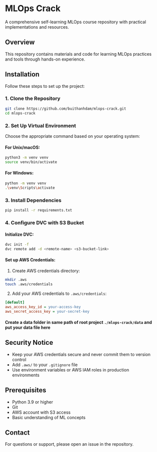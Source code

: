 # MLOps Crack

A comprehensive self-learning MLOps course repository with practical implementations and resources.

## Overview

This repository contains materials and code for learning MLOps practices and tools through hands-on experience.

## Installation

Follow these steps to set up the project:

### **1. Clone the Repository**

```bash
git clone https://github.com/buithanhdam/mlops-crack.git
cd mlops-crack
```

### **2. Set Up Virtual Environment**

Choose the appropriate command based on your operating system:

#### For Unix/macOS:
```bash
python3 -m venv venv
source venv/bin/activate
```

#### For Windows:
```bash
python -m venv venv
.\venv\Scripts\activate
```

### **3. Install Dependencies**

```bash
pip install -r requirements.txt
```

### **4. Configure DVC with S3 Bucket**

#### Initialize DVC:
```bash
dvc init -f
dvc remote add -d <remote-name> <s3-bucket-link>
```

#### Set up AWS Credentials:
1. Create AWS credentials directory:
```bash
mkdir .aws
touch .aws/credentials
```

2. Add your AWS credentials to `.aws/credentials`:
```ini
[default]
aws_access_key_id = your-access-key
aws_secret_access_key = your-secret-key
```

#### Create a data folder in same path of root project `./mlops-crack/data` and put your data file here
## Security Notice

- Keep your AWS credentials secure and never commit them to version control
- Add `.aws/` to your `.gitignore` file
- Use environment variables or AWS IAM roles in production environments

## Prerequisites

- Python 3.9 or higher
- Git
- AWS account with S3 access
- Basic understanding of ML concepts

## Contact

For questions or support, please open an issue in the repository.